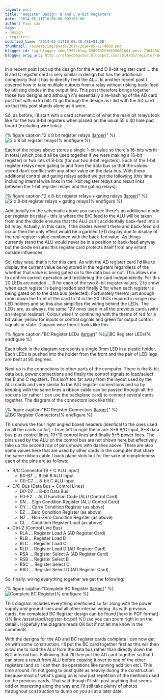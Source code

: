 ```yaml
---
layout: post
title: 'Register Design: B and C 8-bit Registers'
date: '2014-05-11T10:08:00.002+01:00'
author: Paul Law
tags:
- design
- registers
modified_time: '2014-05-11T10:08:48.481+01:00'
thumbnail: /assets/img/posts/2014/2014-05-11-4000.png
blogger_id: tag:blogger.com,1999:blog-6989692556630001604.post-7961380254464104085
blogger_orig_url: http://relaycomputer.blogspot.com/2014/05/register-design-b-and-c-8-bit-registers.html
---
```


In a recent post I put 
up the design for the A and D 8-bit register card ... the B and C register 
card is very similar in design but has the additional complexity that it has 
to directly feed the ALU. In another recent post I covered how to take 
multiple outputs from a relay without risking back-feed by utilising diodes in 
the output line. This post therefore brings together those two designs and 
although it's essentially a re-hashing of the AD card post but with extra bits 
I'll go through the design as I did with the AD card so that this post stands 
alone as it were.

So, as before, I'll start with a card schematic 
of what the main bit relays look like for the two 8-bit registers when placed 
on the usual 55 x 40 hole pad board (excluding wire links):

{% figure caption:"2 x 8 bit register relays ([larger](/assets/img/posts/2014/2014-05-11-1000.png))" %}![2 x 8 bit register relays](/assets/img/posts/2014/2014-05-11-0000.png){% endfigure %}

Each of the 
relays above stores a single 1-bit value so there's 16-bits worth in total 
(which could all be used together if we were making a 16-bit register) or two 
lots of 8-bits (for our two 8-bit registers). Each of the 1-bit register 
relays need gating to and from the data bus so that the values stored don't 
conflict with any other value on the data bus. With these additional control 
and gating relays added we get the following (this time including internal 
wire links in the 1-bit register relays and result links between the 1-bit 
register relays and the gating relays):

{% figure caption:"2 x 8-bit register relays + gating relays ([larger](/assets/img/posts/2014/2014-05-11-1001.png))" %}![2 x 8-bit register relays + gating relays](/assets/img/posts/2014/2014-05-11-0001.png){% endfigure %}

Additionally on the schematic above you can see there's an 
additional diode per register bit relay - this is where the B/C feed to the 
ALU will be taken from and the diode ensures that the ALU can't accidentally 
back-feed into a bit relay. Actually, in this case, if the diodes weren't 
there and back-feed did occur then the only effect would be a garbled LED 
display due to display of the real register value combined with the back-fed 
value. As things currently stand the ALU would never be in a position to 
back-feed anyway but the diode ensures this register card protects itself from 
any errant outside influences.

So, relay wise, that's it for this 
card. As with the AD register card I'd like to display the current value being 
stored in the registers regardless of the whether that value is being gated on 
to the data bus or not. This allows me to confirm correct operation and 
test/debug the card independently. For this 20 LEDs are needed ... 8 for each 
of the two 8-bit register values, 2 to show when each register is being loaded 
and finally 2 for when each register is being gated on to the data bus 
(selected). Fortunately there's just enough room down the front of the card to 
fit in the 20 LEDs required in single row LED holders and so this also 
simplifies the wiring behind the LEDs. The LEDs are, as always, the same 12V 
ones used in all the previous cards (with an integral resister). Colour wise 
I'm continuing with the theme of red for a bit value, yellow for inputs or 
control signals and green for output control signals or state. Diagram wise 
then it looks like this:

{% figure caption:"BC Register LEDs ([larger](/assets/img/posts/2014/2014-05-11-1002.png))" %}![BC Register LEDs](/assets/img/posts/2014/2014-05-11-0002.png){% endfigure %}

Each block in the 
diagram represents a single 3mm LED in a plastic holder. Each LEDs is pushed 
into the holder from the front and the pair of LED legs are bent at 90 
degrees.

Next up is the connections to other parts of the computer. 
There is the 8-bit data bus, power connections and finally the control signals 
to load/select the B and C registers. This isn't too far away from the layout 
used by the ALU cards and very similar to the A/D register connections and so 
by keeping with the same lines a ribbon cable can be passed through all the 
sockets (or rather I can use the backplane card) to connect several cards 
together. The diagram of the connectors look like this:

{% figure caption:"BC Register Connectors ([larger](/assets/img/posts/2014/2014-05-11-1003.png))" %}![BC Register Connectors](/assets/img/posts/2014/2014-05-11-0003.png){% endfigure %}

This shows 
the four right angled boxed headers (identical to the ones used on all the 
cards so far) - from left to right these are: 8+8 B/C input, 8+8 data bus plus 
control lines, 10+10 control lines and finally 5+5 power lines. The pins used 
by the ALU on the control bus are not shown here but effectively take up the 
second row of pins shown with dashes above. There are also some values here 
that are used by other cards in the computer that share the same ribbon cable 
/ back plane slots but for the sake of completeness each of the pins are as 
follows:

* B/C Connector (B + C ALU Input)
  * B0-B7 ... 8-bit B ALU Input
  * C0-C7 ... 8-bit C ALU Input
* D/C-Bus (Data Bus + Control Lines)
  * D0-D7 ... 8-bit Data Bus
  * F0-F2 ... ALU Function Code (ALU Control Card)
  * SN ... Sign Condition Register (ALU Control Card)
  * CY ... Carry Condition Register (as above)
  * EZ ... Zero Condition Register (as above)
  * NZ ... Non-Zero Condition Register (as above)
  * CL ... Condition Register Load (as above)
* Ctrl-Z (Control Line Bus)
  * RLA ... Register Load A (AD Register Card)
  * RLB ... Register Load B
  * RLC ... Register Load C
  * RLD ... Register Load D (AD Register Card)
  * RSA ... Register Select A (AD Register Card)
  * RSB ... Register Select B
  * RSC ... Register Select C
  * RSD ... Register Select D (AD Register Card)

So, finally, wiring everything 
together we get the following:

{% figure caption:"Complete BC Register ([larger](/assets/img/posts/2014/2014-05-11-1004.png))" %}![Complete BC Register](/assets/img/posts/2014/2014-05-11-0004.png){% endfigure %}

This diagram 
includes everything mentioned so far along with the power supply and ground 
lines and all other internal wiring. As with previous cards, the completed BC 
Register design can be found [here in PDF format]({% link /assets/pdf/register-bc.pdf %}) (so you can zoom right in on the 
detail). Hopefully the diagram reads OK but if not let me know in the 
comments.

With the designs for the AD and BC register cards 
complete I can now get on with some construction. I'll put the BC card 
together first as this will then allow me to load the ALU from the data bus 
rather than directly down the B/C internal bus. Following that I'll then put 
the AD card together so that I can store a result from ALU before copying it 
over to one of the other registers (and so I can then do operations like 
running addition etc). This time around I'm not going to post quite as heavily 
during the construction because most of what's going on is now just repetition 
of the methods used on the previous cards. That said though I'll still post 
anything that seems odd or interesting along the way and I'll still take 
plenty of photos throughout construction to dump on you all at a later date. 